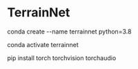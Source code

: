 # TerrainNet


conda create --name terrainnet python=3.8

conda activate terrainnet

pip install torch torchvision torchaudio


